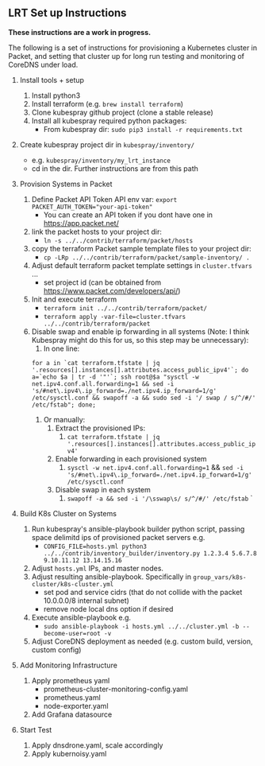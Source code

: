 ## LRT Set up Instructions

**These instructions are a work in progress.**

The following is a set of instructions for provisioning a Kubernetes cluster in Packet,
and setting that cluster up for long run testing and monitoring of CoreDNS under load.

1. Install tools + setup
   1. Install python3
   1. Install terraform (e.g. `brew install terraform`)
   1. Clone kubespray github project (clone a stable release)
   1. Install all kubespray required python packages:
      * From kubespray dir: `sudo pip3 install -r requirements.txt`

1. Create kubespray project dir in `kubespray/inventory/`
   * e.g. `kubespray/inventory/my_lrt_instance`
   * cd in the dir. Further instructions are from this path

1. Provision Systems in Packet
   1. Define Packet API Token API env var: `export PACKET_AUTH_TOKEN="your-api-token"`
      * You can create an API token if you dont have one in https://app.packet.net/
   1. link the packet hosts to your project dir:
      * `ln -s ../../contrib/terraform/packet/hosts`
   1. copy the terraform Packet sample template files to your project dir:
      * `cp -LRp ../../contrib/terraform/packet/sample-inventory/ .`
   1. Adjust default terraform packet template settings in `cluster.tfvars` ...
      * set project id (can be obtained from https://www.packet.com/developers/api/)
   1. Init and execute terraform
      * `terraform init ../../contrib/terraform/packet/`
      * `terraform apply -var-file=cluster.tfvars ../../contrib/terraform/packet`
   1. Disable swap and enable ip forwarding in all systems (Note: I think Kubespray might do this for us, so this step may be unnecessary):
      1. In one line: 
      ```
      for a in `cat terraform.tfstate | jq '.resources[].instances[].attributes.access_public_ipv4'`; do a=`echo $a | tr -d '"'`; ssh root@$a "sysctl -w net.ipv4.conf.all.forwarding=1 && sed -i 's/#net\.ipv4\.ip_forward=./net.ipv4.ip_forward=1/g' /etc/sysctl.conf && swapoff -a && sudo sed -i '/ swap / s/^/#/' /etc/fstab"; done;
      ```
      1. Or manually:
         1. Extract the provisioned IPs:
            1. `cat terraform.tfstate | jq '.resources[].instances[].attributes.access_public_ipv4'`
         1. Enable forwarding in each provisioned system
	        1. `sysctl -w net.ipv4.conf.all.forwarding=1` && `sed -i 's/#net\.ipv4\.ip_forward=./net.ipv4.ip_forward=1/g' /etc/sysctl.conf`
         1. Disable swap in each system
            1. `swapoff -a && sed -i '/\sswap\s/ s/^/#/' /etc/fstab`
`

1. Build K8s Cluster on Systems
   1. Run kubespray's ansible-playbook builder python script, passing space delimitd ips of provisioned packet servers e.g.
      * `CONFIG_FILE=hosts.yml python3 ../../contrib/inventory_builder/inventory.py 1.2.3.4 5.6.7.8 9.10.11.12 13.14.15.16`
   1. Adjust `hosts.yml` IPs, and master nodes.
   1. Adjust resulting ansible-playbook. Specifically in `group_vars/k8s-cluster/k8s-cluster.yml`
      * set pod and service cidrs (that do not collide with the packet 10.0.0.0/8 internal subnet)
      * remove node local dns option if desired
   1. Execute ansible-playbook e.g.
      * `sudo ansible-playbook -i hosts.yml ../../cluster.yml -b --become-user=root -v`
   1. Adjust CoreDNS deployment as needed (e.g. custom build, version, custom config)

1. Add Monitoring Infrastructure
   1. Apply prometheus yaml
      * prometheus-cluster-monitoring-config.yaml 
      * prometheus.yaml
      * node-exporter.yaml
   1. Add Grafana datasource

1. Start Test
   1. Apply dnsdrone.yaml, scale accordingly
   1. Apply kubernoisy.yaml

